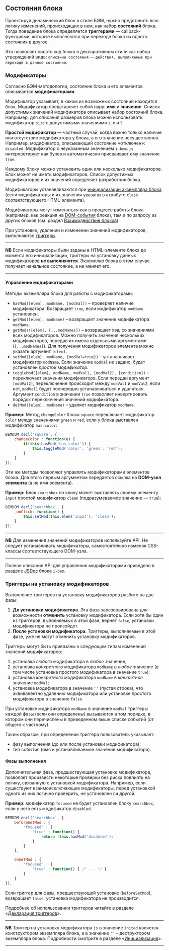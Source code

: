 <a name="states"></a>
## Состояния блока

Проектируя динамический блок в стиле БЭМ, нужно представить всю логику
изменений, происходящих в нем, как набор **состояний** блока. Тогда
поведение блока определяется **триггерами** — callback-функциями, которые
выполняются при переходе блока из одного состояния в другое.

Это позволяет писать код блока в декларативном стиле как набор утверждений вида: `описание состояния` — `действия, выполняемые при переходе в данное состояние`.

<a name="modifiers"></a>
### Модификаторы

Согласно БЭМ-методологии, состояние блока и его элементов описывается
**модификаторами**.

Модификатор указывает, в каком из возможных состояний находится блок. Модификатор представляет собой пару: **имя** и **значение**. Список допустимых значений модификатора описывает набор состояний блока. Например, для описания размеров блока
можно использовать модификатор `size` с допустимыми значениями `s`, `m` и
`l`.

**Простой модификатор** — частный случай, когда важно только наличие
или отсутствие модификатора у блока, а его значение несущественно. Например, модификатор, описывающий состояние «отключен»: `disabled`. Модификатор с неуказанным значением `i-bem.js` интерпретирует как булев и автоматически присваивает ему значение `true`.

Каждому блоку можно установить один или несколько модификаторов. Блок
может не иметь модификаторов. Список допустимых модификаторов и их
значений определяет разработчик блока.

Модификаторы устанавливаются при [инициализации экземпляра блока][init] (если модификаторы и их значения указаны в атрибуте `class` соответствующего HTML-элемента).

Модификаторы могут изменяться как в процессе работы блока (например, как реакция на [DOM-события](i-bem-js-events.ru.md#dom-events) блока), там и по запросу из других блоков (см. раздел [Взаимодействие блоков][interact]).

При установке, удалении и изменении значений модификаторов, выполняются [триггеры](#mods-api-trigger).

***

**NB** Если модификаторы были заданы в HTML-элементе блока до момента его инициализации, триггеры на установку данных модификаторов **не выполняются**. Экземпляр блока в этом случае получает начальное состояние, а не меняет его.

***

<a name="mods-api"></a>
#### Управление модификаторами

Методы экземпляра блока для работы с модификаторами:

* `hasMod([elem], modName, [modVal])` – проверяет наличие модификатора. Возвращает `true`, если модификатор `modName` установлен.
* `getMod([elem], modName)` – возвращает значение модификатора `modName`.
* `getMods([elem], [...modNames])` – возвращает хэш со значениями всех модификаторов. Можно получить значения нескольких модификаторов, передав их имена отдельными аргументами (`[...modNames]`). Для получения модификаторов элемента можно указать аргумент `[elem]`.
* `setMod([elem], modName, [modVal=true])` – устанавливает модификатор `modName`. Если значение `modVal` не задано, будет установлен *простой модификатор*.
* `toggleMod([elem], modName, modVal1, [modVal2], [condition])` – переключает значения модификатора. Если передан аргумент `[modVal2]`, переключение происходит между `modVal1` и `modVal2`, если нет, `modVal1` будет поочередно устанавливаться и удаляться. Аргумент `condition` в значении `true` позволяет инвертировать порядок переключения значений модификатора.
* `delMod([elem], modName)` – удаляет модификатор `modName`.

**Пример:**  Метод `changeColor` блока `square` переключает модификатор `color` между значениями `green` и `red`, если у блока выставлен модификатор `has-color`:

```js
BEMDOM.decl('square', {
    changeColor : function(e) {
        if(this.hasMod('has-color')) {
            this.toggleMod('color', 'green', 'red');
        }
    }
});
```


Эти же методы позволяют управлять модификаторами элементов блока. Для этого первым аргументом передается ссылка на **DOM-узел элемента** (а не имя элемента).

**Пример:** Блок `searchbox` по клику может выставлять своему элементу `input` простой модификатор `clean` (подразумеваемое значение — `true`):

```js
BEMDOM.decl('searchbox', {
    _onClick: function() {
        this.setMod(this.elem('input'), 'clean');
    }
});
```


***

**NB** Для изменения значений модификаторов используйте API. Не следует устанавливать модификаторы, самостоятельно изменяя CSS-классы соответствующего DOM-узла.

***

Полное описание API для управления модификаторами приведено в разделе [JSDoc](https://ru.bem.info/libs/bem-core/current/desktop/i-bem/jsdoc/) блока `i-bem`.

<a name="mods-api-trigger"></a>
### Триггеры на установку модификаторов

Выполнение триггеров на установку модификаторов разбито на две фазы:

1. **До установки модификатора**. Эта фаза зарезервирована для
возможности **отменить** установку модификатора. Если хотя бы один
из триггеров, выполняемых в этой фазе, вернет `false`,
установки модификатора не произойдет.
2. **После установки модификатора**. Триггеры, выполняемые в этой
фазе, уже не могут отменить установку модификаторов.

Триггеры могут быть привязаны к следующим типам изменений значений модификаторов:

1. установка *любого* модификатора в *любое* значение;
2. установка *конкретного* модификатора `modName` в *любое* значение (в том числе
установка простого модификатора в значение `true`);
3. установка *конкретного* модификатора `modName` в *конкретное* значение `modVal`;
4. установка модификатора в значение `''` (пустая строка), что
эквивалентно удалению модификатора или установке простого
модификатора в значение `false`.

При установке модификатора `modName` в значение `modVal` триггеры
каждой фазы (если они определены) вызываются в том порядке, в котором они
перечислены в приведенном выше списке событий (от общего к частному).

Таким образом, при определении триггера пользователь указывает:

* фазу выполнения (до или после установки модификатора);
* тип события (имя и устанавливаемое значение модификатора).

<a name="mods-api-trigger-phase"></a>
#### Фазы выполнения

Дополнительная фаза, предшествующая установке модификатора, позволяет
произвести некоторые проверки без риска повлиять на логику, связанную с установкой модификатора. Например, если существуют взаимоисключающие модификаторы, перед установкой одного из них логично проверить, не установлен ли другой.

**Пример**: модификатор `focused` не будет установлен блоку `searchbox`, если у него есть модификатор `disabled`.

```js
BEMDOM.decl('searchbox', {
    beforeSetMod : {
        'focused' : {
            'true' : function() {
                return !this.hasMod('disabled');
            }
        }
    },

    onSetMod : {
        'focused' : {
            'true' : function() { /* ... */ }
        }
    }
});
```


Если триггер для фазы, предшествующей установке (`beforeSetMod`), возвращает `false`, установка модификатора не производится.

Подробнее об использовании триггеров читайте в разделе «[Декларация триггеров](i-bem-js-decl.ru.md#trigger-decl)».


***

**NB** Триггер на установку модификатора `js` в значение `inited` является конструктором экземпляра блока, а в значение `''` – деструктором экземпляра блока. Подробности смотрите в разделе «[Инициализация][init]».

***


[ym]: https://github.com/ymaps/modules

[bem-tools]: https://ru.bem.info/tools/bem/

[i-bem]: https://ru.bem.info/libs/bem-core/current/desktop/i-bem/jsdoc/

[i-bem__dom]: https://ru.bem.info/libs/bem-core/current/desktop/i-bem/jsdoc/

[html]: ./i-bem-js-html-binding.ru.md

[decl]: ./i-bem-js-decl.ru.md

[dom]: ./i-bem-js-dom.ru.md

[states]: ./i-bem-js-states.ru.md

[events]: ./i-bem-js-events.ru.md

[init]: ./i-bem-js-init.ru.md

[interact]: ./i-bem-js-interact.ru.md
